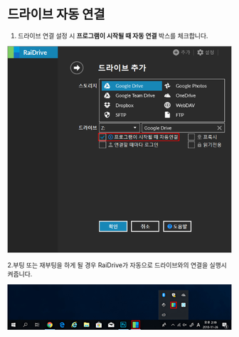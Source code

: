 # 드라이브 자동 연결

1. 드라이브 연결 설정 시 **프로그램이 시작될 때 자동 연결** 박스를 체크합니다.  

![automatic](/automatic.PNG?raw=true)  

2.부팅 또는 재부팅을 하게 될 경우 RaiDrive가 자동으로 드라이브와의 연결을 실행시켜줍니다.  

![icon](/icon.PNG?raw=true)  


